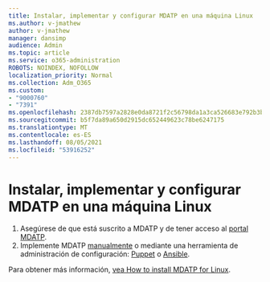 ```yaml
---
title: Instalar, implementar y configurar MDATP en una máquina Linux
ms.author: v-jmathew
author: v-jmathew
manager: dansimp
audience: Admin
ms.topic: article
ms.service: o365-administration
ROBOTS: NOINDEX, NOFOLLOW
localization_priority: Normal
ms.collection: Adm_O365
ms.custom:
- "9000760"
- "7391"
ms.openlocfilehash: 2387db7597a2828e0da8721f2c56798da1a3ca526683e792b3b5828a05139df7
ms.sourcegitcommit: b5f7da89a650d2915dc652449623c78be6247175
ms.translationtype: MT
ms.contentlocale: es-ES
ms.lasthandoff: 08/05/2021
ms.locfileid: "53916252"
---
```

# <a name="install-deploy-and-configure-mdatp-on-a-linux-machine"></a>Instalar, implementar y configurar MDATP en una máquina Linux

1. Asegúrese de que está suscrito a MDATP y de tener acceso al [portal MDATP](https://go.microsoft.com/fwlink/?linkid=2144512).
2. Implemente MDATP [manualmente](https://go.microsoft.com/fwlink/?linkid=2144809) o mediante una herramienta de administración de configuración: [Puppet](https://go.microsoft.com/fwlink/?linkid=2144715) o [Ansible](https://go.microsoft.com/fwlink/?linkid=2144716).

Para obtener más información, [vea How to install MDATP for Linux](https://go.microsoft.com/fwlink/?linkid=2144717).
